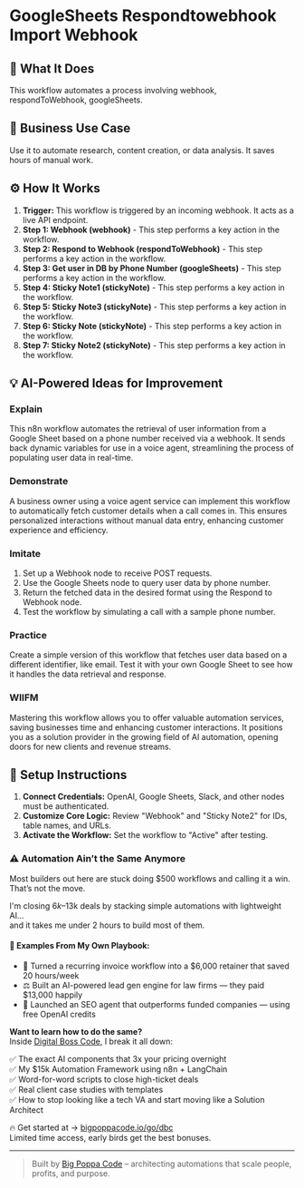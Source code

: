 # GoogleSheets Respondtowebhook Import Webhook

## 🚀 What It Does
This workflow automates a process involving webhook, respondToWebhook, googleSheets.

## 💼 Business Use Case
Use it to automate research, content creation, or data analysis. It saves hours of manual work.

## ⚙️ How It Works
1.  **Trigger:** This workflow is triggered by an incoming webhook. It acts as a live API endpoint.
2. **Step 1: Webhook (webhook)** - This step performs a key action in the workflow.
3. **Step 2: Respond to Webhook (respondToWebhook)** - This step performs a key action in the workflow.
4. **Step 3: Get user in DB by Phone Number (googleSheets)** - This step performs a key action in the workflow.
5. **Step 4: Sticky Note1 (stickyNote)** - This step performs a key action in the workflow.
6. **Step 5: Sticky Note3 (stickyNote)** - This step performs a key action in the workflow.
7. **Step 6: Sticky Note (stickyNote)** - This step performs a key action in the workflow.
8. **Step 7: Sticky Note2 (stickyNote)** - This step performs a key action in the workflow.

## 💡 AI-Powered Ideas for Improvement
### Explain
This n8n workflow automates the retrieval of user information from a Google Sheet based on a phone number received via a webhook. It sends back dynamic variables for use in a voice agent, streamlining the process of populating user data in real-time.

### Demonstrate
A business owner using a voice agent service can implement this workflow to automatically fetch customer details when a call comes in. This ensures personalized interactions without manual data entry, enhancing customer experience and efficiency.

### Imitate
1. Set up a Webhook node to receive POST requests.
2. Use the Google Sheets node to query user data by phone number.
3. Return the fetched data in the desired format using the Respond to Webhook node.
4. Test the workflow by simulating a call with a sample phone number.

### Practice
Create a simple version of this workflow that fetches user data based on a different identifier, like email. Test it with your own Google Sheet to see how it handles the data retrieval and response.

### WIIFM
Mastering this workflow allows you to offer valuable automation services, saving businesses time and enhancing customer interactions. It positions you as a solution provider in the growing field of AI automation, opening doors for new clients and revenue streams.

## 🔧 Setup Instructions
1. **Connect Credentials:** OpenAI, Google Sheets, Slack, and other nodes must be authenticated.
2. **Customize Core Logic:** Review "Webhook" and "Sticky Note2" for IDs, table names, and URLs.
3. **Activate the Workflow:** Set the workflow to "Active" after testing.

### ⚠️ Automation Ain’t the Same Anymore

Most builders out here are stuck doing $500 workflows and calling it a win.  
That’s not the move.  

I'm closing $6k–$13k deals by stacking simple automations with lightweight AI...  
and it takes me under 2 hours to build most of them.

#### 🧠 Examples From My Own Playbook:
- 🔁 Turned a recurring invoice workflow into a $6,000 retainer that saved 20 hours/week  
- ⚖️ Built an AI-powered lead gen engine for law firms — they paid $13,000 happily  
- 🚀 Launched an SEO agent that outperforms funded companies — using free OpenAI credits  

**Want to learn how to do the same?**  
Inside [Digital Boss Code](https://bigpoppacode.io/go/dbc), I break it all down:

✅ The exact AI components that 3x your pricing overnight  
✅ My $15k Automation Framework using n8n + LangChain  
✅ Word-for-word scripts to close high-ticket deals  
✅ Real client case studies with templates  
✅ How to stop looking like a tech VA and start moving like a Solution Architect  

🔥 Get started at → [bigpoppacode.io/go/dbc](https://bigpoppacode.io/go/dbc)  
Limited time access, early birds get the best bonuses.

---
> Built by [Big Poppa Code](https://bigpoppacode.io) – architecting automations that scale people, profits, and purpose.
